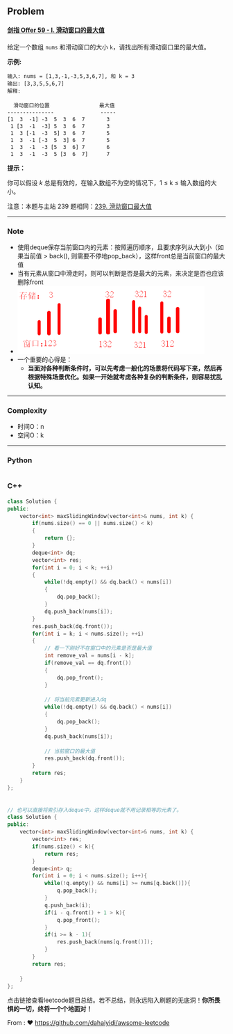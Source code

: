 ## Problem

#### [剑指 Offer 59 - I. 滑动窗口的最大值](https://leetcode.cn/problems/hua-dong-chuang-kou-de-zui-da-zhi-lcof/)

给定一个数组 `nums` 和滑动窗口的大小 `k`，请找出所有滑动窗口里的最大值。

**示例:**

```
输入: nums = [1,3,-1,-3,5,3,6,7], 和 k = 3
输出: [3,3,5,5,6,7] 
解释: 

  滑动窗口的位置                最大值
---------------               -----
[1  3  -1] -3  5  3  6  7       3
 1 [3  -1  -3] 5  3  6  7       3
 1  3 [-1  -3  5] 3  6  7       5
 1  3  -1 [-3  5  3] 6  7       5
 1  3  -1  -3 [5  3  6] 7       6
 1  3  -1  -3  5 [3  6  7]      7
```

 

**提示：**

你可以假设 *k* 总是有效的，在输入数组不为空的情况下，1 ≤ k ≤ 输入数组的大小。

注意：本题与主站 239 题相同：[239. 滑动窗口最大值](https://leetcode.cn/problems/sliding-window-maximum/)

------

### Note

- 使用deque保存当前窗口内的元素：按照遍历顺序，且要求序列从大到小（如果当前值 > back(), 则需要不停地pop_back），这样front总是当前窗口的最大值
- 当有元素从窗口中滑走时，则可以判断是否是最大的元素，来决定是否也应该删除front
- ![image-20220108223527354](imgs/image-20220108223527354.png)
- 一个重要的心得是：
  - **当面对各种判断条件时，可以先考虑一般化的场景将代码写下来，然后再根据特殊场景优化。如果一开始就考虑各种复杂的判断条件，则容易扰乱认知。**

------

### Complexity

- 时间O：n
- 空间O：k

------

### Python

```python

```

### C++

```C++
class Solution {
public:
    vector<int> maxSlidingWindow(vector<int>& nums, int k) {
        if(nums.size() == 0 || nums.size() < k)
        {
            return {};
        }
        deque<int> dq;
        vector<int> res;
        for(int i = 0; i < k; ++i)
        {
            while(!dq.empty() && dq.back() < nums[i])
            {
                dq.pop_back();
            }
            dq.push_back(nums[i]);
        }
        res.push_back(dq.front());
        for(int i = k; i < nums.size(); ++i)
        {
            // 看一下刚好不在窗口中的元素是否是最大值
            int remove_val = nums[i - k];
            if(remove_val == dq.front())
            {
                dq.pop_front();
            }

            // 将当前元素更新进入dq
            while(!dq.empty() && dq.back() < nums[i])
            {
                dq.pop_back();
            }
            dq.push_back(nums[i]);

            // 当前窗口的最大值
            res.push_back(dq.front());
        }
        return res;
    }
};


// 也可以直接将索引存入deque中，这样deque就不用记录相等的元素了。
class Solution {
public:
    vector<int> maxSlidingWindow(vector<int>& nums, int k) {
        vector<int> res;
        if(nums.size() < k){
            return res;
        }
        deque<int> q;
        for(int i = 0; i < nums.size(); i++){
            while(!q.empty() && nums[i] >= nums[q.back()]){
                q.pop_back();
            }
            q.push_back(i);
            if(i - q.front() + 1 > k){
                q.pop_front();
            }
            if(i >= k - 1){
                res.push_back(nums[q.front()]);
            }
        }
        return res;

    }
};
```

点击链接查看leetcode题目总结。若不总结，则永远陷入刷题的无底洞！**你所畏惧的一切，终将一个个地面对！**

From : :heart: https://github.com/dahaiyidi/awsome-leetcode
